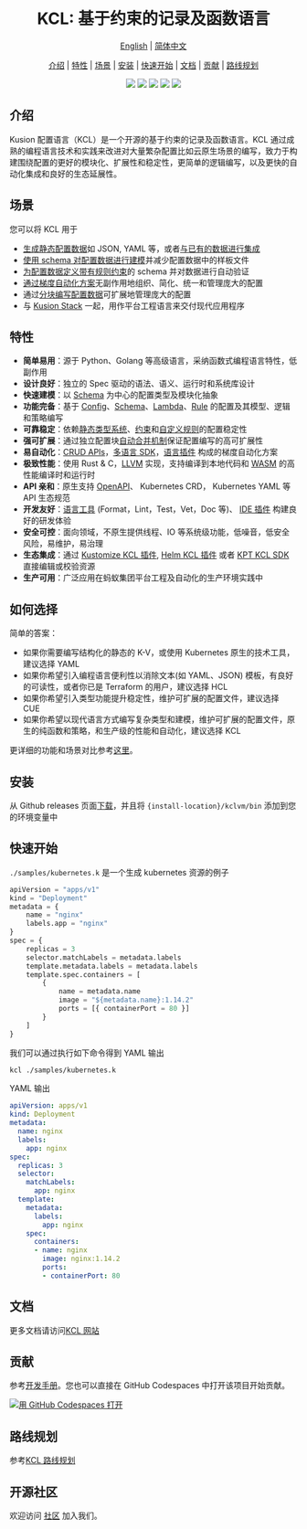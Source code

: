<h1 align="center">KCL: 基于约束的记录及函数语言</h1>

<p align="center">
<a href="./README.md">English</a> | <a href="./README-zh.md">简体中文</a>
</p>
<p align="center">
<a href="#介绍">介绍</a> | <a href="#特性">特性</a> | <a href="#场景">场景</a> | <a href="#安装">安装</a> | <a href="#快速开始">快速开始</a> | <a href="#文档">文档</a> | <a href="#贡献">贡献</a> | <a href="#路线规划">路线规划</a>
</p>

<p align="center">
  <img src="https://github.com/KusionStack/KCLVM/workflows/release/badge.svg">
  <img src="https://img.shields.io/badge/PRs-welcome-brightgreen.svg?style=flat-square">
  <img src="https://coveralls.io/repos/github/KusionStack/KCLVM/badge.svg">
  <img src="https://img.shields.io/github/release/KusionStack/KCLVM.svg">
  <img src="https://img.shields.io/github/license/KusionStack/KCLVM.svg">
</p>

## 介绍

Kusion 配置语言（KCL）是一个开源的基于约束的记录及函数语言。KCL 通过成熟的编程语言技术和实践来改进对大量繁杂配置比如云原生场景的编写，致力于构建围绕配置的更好的模块化、扩展性和稳定性，更简单的逻辑编写，以及更快的自动化集成和良好的生态延展性。

## 场景

您可以将 KCL 用于

+ [生成静态配置数据](https://kcl-lang.io/docs/user_docs/guides/configuration)如 JSON, YAML 等，或者[与已有的数据进行集成](https://kcl-lang.io/docs/user_docs/guides/data-integration)
+ [使用 schema 对配置数据进行建模](https://kcl-lang.io/docs/user_docs/guides/schema-definition)并减少配置数据中的样板文件
+ [为配置数据定义带有规则约束](https://kcl-lang.io/docs/user_docs/guides/validation)的 schema 并对数据进行自动验证
+ [通过梯度自动化方案](https://kcl-lang.io/docs/user_docs/guides/automation)无副作用地组织、简化、统一和管理庞大的配置
+ 通过[分块编写配置数据](https://kcl-lang.io/docs/reference/lang/tour#config-operations)可扩展地管理庞大的配置
+ 与 [Kusion Stack](https://kusionstack.io) 一起，用作平台工程语言来交付现代应用程序

## 特性

+ **简单易用**：源于 Python、Golang 等高级语言，采纳函数式编程语言特性，低副作用
+ **设计良好**：独立的 Spec 驱动的语法、语义、运行时和系统库设计
+ **快速建模**：以 [Schema](https://kcl-lang.io/docs/reference/lang/tour#schema) 为中心的配置类型及模块化抽象
+ **功能完备**：基于 [Config](https://kcl-lang.io/docs/reference/lang/tour#config-operations)、[Schema](https://kcl-lang.io/docs/reference/lang/tour#schema)、[Lambda](https://kcl-lang.io/docs/reference/lang/tour#function)、[Rule](https://kcl-lang.io/docs/reference/lang/tour#rule) 的配置及其模型、逻辑和策略编写
+ **可靠稳定**：依赖[静态类型系统](https://kcl-lang.io/docs/reference/lang/tour/#type-system)、[约束](https://kcl-lang.io/docs/reference/lang/tour/#validation)和[自定义规则](https://kcl-lang.io/docs/reference/lang/tour#rule)的配置稳定性
+ **强可扩展**：通过独立配置块[自动合并机制](https://kcl-lang.io/docs/reference/lang/tour/#-operators-1)保证配置编写的高可扩展性
+ **易自动化**：[CRUD APIs](https://kcl-lang.io/docs/reference/lang/tour/#kcl-cli-variable-override)，[多语言 SDK](https://kcl-lang.io/docs/reference/xlang-api/overview)，[语言插件](https://github.com/KusionStack/kcl-plugin) 构成的梯度自动化方案
+ **极致性能**：使用 Rust & C，[LLVM](https://llvm.org/) 实现，支持编译到本地代码和 [WASM](https://webassembly.org/) 的高性能编译时和运行时
+ **API 亲和**：原生支持 [OpenAPI](https://github.com/KusionStack/kcl-openapi)、 Kubernetes CRD， Kubernetes YAML 等 API 生态规范
+ **开发友好**：[语言工具](https://kcl-lang.io/docs/tools/cli/kcl/) (Format，Lint，Test，Vet，Doc 等)、 [IDE 插件](https://github.com/KusionStack/vscode-kcl) 构建良好的研发体验
+ **安全可控**：面向领域，不原生提供线程、IO 等系统级功能，低噪音，低安全风险，易维护，易治理
+ **生态集成**：通过 [Kustomize KCL 插件](https://github.com/KusionStack/kustomize-kcl), [Helm KCL 插件](https://github.com/KusionStack/helm-kcl) 或者 [KPT KCL SDK](https://github.com/KusionStack/kpt-kcl-sdk) 直接编辑或校验资源
+ **生产可用**：广泛应用在蚂蚁集团平台工程及自动化的生产环境实践中

## 如何选择

简单的答案：

+ 如果你需要编写结构化的静态的 K-V，或使用 Kubernetes 原生的技术工具，建议选择 YAML
+ 如果你希望引入编程语言便利性以消除文本(如 YAML、JSON) 模板，有良好的可读性，或者你已是 Terraform 的用户，建议选择 HCL
+ 如果你希望引入类型功能提升稳定性，维护可扩展的配置文件，建议选择 CUE
+ 如果你希望以现代语言方式编写复杂类型和建模，维护可扩展的配置文件，原生的纯函数和策略，和生产级的性能和自动化，建议选择 KCL

更详细的功能和场景对比参考[这里](https://kcl-lang.io/docs/user_docs/getting-started/intro)。

## 安装

从 Github releases 页面[下载](https://github.com/KusionStack/KCLVM/releases)，并且将 `{install-location}/kclvm/bin` 添加到您的环境变量中

## 快速开始

`./samples/kubernetes.k` 是一个生成 kubernetes 资源的例子

```python
apiVersion = "apps/v1"
kind = "Deployment"
metadata = {
    name = "nginx"
    labels.app = "nginx"
}
spec = {
    replicas = 3
    selector.matchLabels = metadata.labels
    template.metadata.labels = metadata.labels
    template.spec.containers = [
        {
            name = metadata.name
            image = "${metadata.name}:1.14.2"
            ports = [{ containerPort = 80 }]
        }
    ]
}
```

我们可以通过执行如下命令得到 YAML 输出

```bash
kcl ./samples/kubernetes.k
```

YAML 输出

```yaml
apiVersion: apps/v1
kind: Deployment
metadata:
  name: nginx
  labels:
    app: nginx
spec:
  replicas: 3
  selector:
    matchLabels:
      app: nginx
  template:
    metadata:
      labels:
        app: nginx
    spec:
      containers:
      - name: nginx
        image: nginx:1.14.2
        ports:
        - containerPort: 80
```

## 文档

更多文档请访问[KCL 网站](https://kcl-lang.io/)

## 贡献

参考[开发手册](./docs/dev_guide/1.about_this_guide.md)。您也可以直接在 GitHub Codespaces 中打开该项目开始贡献。

[![用 GitHub Codespaces 打开](https://github.com/codespaces/badge.svg)](https://codespaces.new/KusionStack/kcl)

## 路线规划

参考[KCL 路线规划](https://github.com/KusionStack/KCLVM/issues/29)

## 开源社区

欢迎访问 [社区](https://github.com/KusionStack/community) 加入我们。
